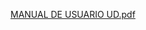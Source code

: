 [MANUAL DE USUARIO UD.pdf](https://github.com/user-attachments/files/21120621/MANUAL.DE.USUARIO.UD.pdf)
